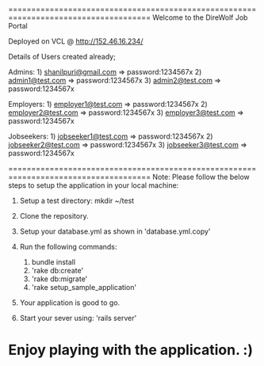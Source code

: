 =====================================================================================
Welcome to the DireWolf Job Portal

Deployed on VCL @ http://152.46.16.234/

Details of Users created already;

Admins: 1) shanilpuri@gmail.com => password:1234567x
        2) admin1@test.com => password:1234567x
        3) admin2@test.com => password:1234567x

Employers: 1) employer1@test.com => password:1234567x
           2) employer2@test.com => password:1234567x
           3) employer3@test.com => password:1234567x

Jobseekers: 1) jobseeker1@test.com => password:1234567x
            2) jobseeker2@test.com => password:1234567x
            3) jobseeker3@test.com => password:1234567x

=====================================================================================
Note: Please follow the below steps to setup the application in your local machine:

1. Setup a test directory: mkdir ~/test
2. Clone the repository.
3. Setup your database.yml as shown in 'database.yml.copy'
4. Run the following commands:
    1. bundle install
    2. 'rake db:create'
    3. 'rake db:migrate'
    4. 'rake setup_sample_application'

5. Your application is good to go.
6. Start your sever using: 'rails server'

Enjoy playing with the application. :)
=====================================================================================